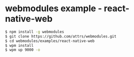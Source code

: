 # webmodules example - react-native-web

```sh
$ npm install -g webmodules
$ git clone https://github.com/attrs/webmodules.git
$ cd webmodules/examples/react-native-web
$ wpm install
$ wpm up 9000 -o
```
